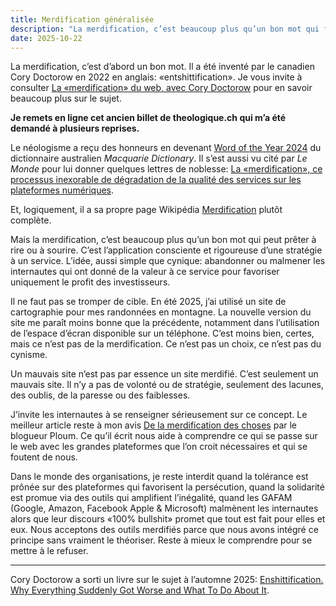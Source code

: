 ```yaml
---
title: Merdification généralisée
description: "La merdification, c’est beaucoup plus qu’un bon mot qui fait sourire. C’est l’application consciente et rigoureuse d’une stratégie à un service: abandonner ou malmener les internautes qui ont donné de la valeur à ce service pour favoriser uniquement le profit des investisseurs."
date: 2025-10-22
---
```


La merdification, c’est d’abord un bon mot.
Il a été inventé par le canadien Cory Doctorow en 2022 en anglais: «entshittification».
Je vous invite à consulter [La «merdification» du web, avec Cory Doctorow](https://ici.radio-canada.ca/nouvelle/2047650/merdification-enshittification-cory-doctorow-decrypteurs) pour en savoir beaucoup plus sur le sujet.

**Je remets en ligne cet ancien billet de theologique.ch qui m’a été demandé à plusieurs reprises.**

Le néologisme a reçu des honneurs en devenant [Word of the Year 2024](https://www.macquariedictionary.com.au/word-of-the-year/word-of-the-year-2024/) du dictionnaire australien *Macquarie Dictionary*.
Il s’est aussi vu cité par *Le Monde* pour lui donner quelques lettres de noblesse: [La «merdification», ce processus inexorable de dégradation de la qualité des services sur les plateformes numériques](https://www.lemonde.fr/idees/article/2025/04/23/la-merdification-ce-processus-inexorable-de-degradation-de-la-qualite-des-services-sur-les-plateformes-numeriques_6599211_3232.html).

Et, logiquement, il a sa propre page Wikipédia [Merdification](https://fr.wikipedia.org/wiki/Merdification) plutôt complète.

Mais la merdification, c’est beaucoup plus qu’un bon mot qui peut prêter à rire ou à sourire.
C’est l’application consciente et rigoureuse d’une stratégie à un service.
L’idée, aussi simple que cynique: abandonner ou malmener les internautes qui ont donné de la valeur à ce service pour favoriser uniquement le profit des investisseurs.

Il ne faut pas se tromper de cible.
En été 2025, j’ai utilisé un site de cartographie pour mes randonnées en montagne.
La nouvelle version du site me paraît moins bonne que la précédente, notamment dans l’utilisation de l’espace d’écran disponible sur un téléphone.
C’est moins bien, certes, mais ce n’est pas de la merdification.
Ce n’est pas un choix, ce n’est pas du cynisme.

Un mauvais site n’est pas par essence un site merdifié.
C’est seulement un mauvais site.
Il n’y a pas de volonté ou de stratégie, seulement des lacunes, des oublis, de la paresse ou des faiblesses.

J’invite les internautes à se renseigner sérieusement sur ce concept.
Le meilleur article reste à mon avis [De la merdification des choses](https://ploum.net/2023-06-15-merdification.html) par le blogueur Ploum.
Ce qu’il écrit nous aide à comprendre ce qui se passe sur le web avec les grandes plateformes que l’on croit nécessaires et qui se foutent de nous.

Dans le monde des organisations, je reste interdit quand la tolérance est prônée sur des plateformes qui favorisent la persécution, quand la solidarité est promue via des outils qui amplifient l’inégalité, quand les GAFAM (Google, Amazon, Facebook Apple & Microsoft) malmènent les internautes alors que leur discours «100% bullshit» promet que tout est fait pour elles et eux.
Nous acceptons des outils merdifiés parce que nous avons intégré ce principe sans vraiment le théoriser.
Reste à mieux le comprendre pour se mettre à le refuser.

----

Cory Doctorow a sorti un livre sur le sujet à l’automne 2025: [Enshittification. Why Everything Suddenly Got Worse and What To Do About It](https://www.versobooks.com/en-gb/products/3341-enshittification).
